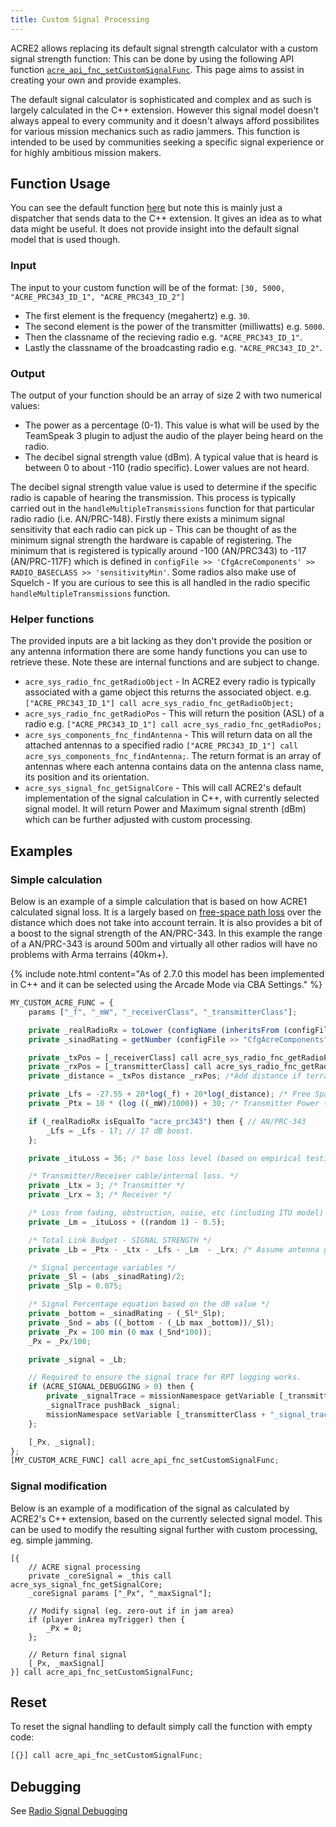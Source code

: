 ```yaml
---
title: Custom Signal Processing
---
```


ACRE2 allows replacing its default signal strength calculator with a custom signal strength function: This can be done by using the following API function [`acre_api_fnc_setCustomSignalFunc`](https://github.com/IDI-Systems/acre2/blob/master/addons/api/fnc_setCustomSignalFunc.sqf). This page aims to assist in creating your own and provide examples.

The default signal calculator is sophisticated and complex and as such is largely calculated in the C++ extension. However this signal model doesn't always appeal to every community and it doesn't always afford possibilites for various mission mechanics such as radio jammers. This function is intended to be used by communities seeking a specific signal experience or for highly ambitious mission makers.


## Function Usage

You can see the default function [here](https://github.com/IDI-Systems/acre2/blob/master/addons/sys_signal/fnc_getSignal.sqf) but note this is mainly just a dispatcher that sends data to the C++ extension. It gives an idea as to what data might be useful. It does not provide insight into the default signal model that is used though.

### Input

The input to your custom function will be of the format: `[30, 5000, "ACRE_PRC343_ID_1", "ACRE_PRC343_ID_2"]`
- The first element is the frequency (megahertz) e.g. `30`.
- The second element is the power of the transmitter (milliwatts) e.g. `5000`.
- Then the classname of the recieving radio e.g. `"ACRE_PRC343_ID_1"`.
- Lastly the classname of the broadcasting radio e.g. `"ACRE_PRC343_ID_2"`.

### Output

The output of your function should be an array of size 2 with two numerical values:
- The power as a percentage (0-1). This value is what will be used by the TeamSpeak 3 plugin to adjust the audio of the player being heard on the radio.
- The decibel signal strength value (dBm). A typical value that is heard is between 0 to about -110 (radio specific). Lower values are not heard.

The decibel signal strength value value is used to determine if the specific radio is capable of hearing the transmission. This process is typically carried out in the `handleMultipleTransmissions` function for that particular radio radio (i.e. AN/PRC-148). Firstly there exists a minimum signal sensitivity that each radio can pick up - This can be thought of as the minimum signal strength the hardware is capable of registering. The minimum that is registered is typically around -100 (AN/PRC343) to -117 (AN/PRC-117F) which is defined in `configFile >> 'CfgAcreComponents' >> RADIO_BASECLASS >> 'sensitivityMin'`. Some radios also make use of Squelch - If you are curious to see this is all handled in the radio specific `handleMultipleTransmissions` function.

### Helper functions

The provided inputs are a bit lacking as they don't provide the position or any antenna information there are some handy functions you can use to retrieve these. Note these are internal functions and are subject to change.

- `acre_sys_radio_fnc_getRadioObject` - In ACRE2 every radio is typically associated with a game object this returns the associated object. e.g. `["ACRE_PRC343_ID_1"] call acre_sys_radio_fnc_getRadioObject;`
- `acre_sys_radio_fnc_getRadioPos` - This will return the position (ASL) of a radio e.g. `["ACRE_PRC343_ID_1"] call acre_sys_radio_fnc_getRadioPos;`
- `acre_sys_components_fnc_findAntenna` - This will return data on all the attached antennas to a specified radio `["ACRE_PRC343_ID_1"] call acre_sys_components_fnc_findAntenna;`. The return format is an array of antennas where each antenna contains data on the antenna class name, its position and its orientation.
- `acre_sys_signal_fnc_getSignalCore` - This will call ACRE2's default implementation of the signal calculation in C++, with currently selected signal model. It will return Power and Maximum signal strenth (dBm) which can be further adjusted with custom processing.


## Examples

### Simple calculation

Below is an example of a simple calculation that is based on how ACRE1 calculated signal loss. It is a largely based on [free-space path loss](https://en.wikipedia.org/wiki/Free-space_path_loss) over the distance which does not take into account terrain. It is also provides a bit of a boost to the signal strength of the AN/PRC-343. In this example the range of a AN/PRC-343 is around 500m and virtually all other radios will have no problems with Arma terrains (40km+).

{% include note.html content="As of 2.7.0 this model has been implemented in C++ and it can be selected using the Arcade Mode via CBA Settings." %}

```js
MY_CUSTOM_ACRE_FUNC = {
    params ["_f", "_mW", "_receiverClass", "_transmitterClass"];

    private _realRadioRx = toLower (configName (inheritsFrom (configFile >> "CfgWeapons" >> _receiverClass)));
    private _sinadRating = getNumber (configFile >> "CfgAcreComponents" >> _realRadioRx >> "sinadRating");

    private _txPos = [_receiverClass] call acre_sys_radio_fnc_getRadioPos;
    private _rxPos = [_transmitterClass] call acre_sys_radio_fnc_getRadioPos;
    private _distance = _txPos distance _rxPos; /*Add distance if terrain in the way */

    private _Lfs = -27.55 + 20*log(_f) + 20*log(_distance); /* Free Space Path Loss model */
    private _Ptx = 10 * (log ((_mW)/1000)) + 30; /* Transmitter Power (mW to dBm) */

    if (_realRadioRx isEqualTo "acre_prc343") then { // AN/PRC-343
        _Lfs = _Lfs - 17; // 17 dB boost.
    };

    private _ituLoss = 36; /* base loss level (based on empirical testing...) */

    /* Transmitter/Receiver cable/internal loss. */
    private _Ltx = 3; /* Transmitter */
    private _Lrx = 3; /* Receiver */

    /* Loss from fading, obstruction, noise, etc (including ITU model) */
    private _Lm = _ituLoss + ((random 1) - 0.5);

    /* Total Link Budget - SIGNAL STRENGTH */
    private _Lb = _Ptx - _Ltx - _Lfs - _Lm  - _Lrx; /* Assume antenna gain is 0 for both*/

    /* Signal percentage variables */
    private _Sl = (abs _sinadRating)/2;
    private _Slp = 0.075;

    /* Signal Percentage equation based on the dB value */
    private _bottom = _sinadRating - (_Sl*_Slp);
    private _Snd = abs ((_bottom - (_Lb max _bottom))/_Sl);
    private _Px = 100 min (0 max (_Snd*100));
    _Px = _Px/100;

    private _signal = _Lb;

    // Required to ensure the signal trace for RPT logging works.
    if (ACRE_SIGNAL_DEBUGGING > 0) then {
        private _signalTrace = missionNamespace getVariable [_transmitterClass + "_signal_trace", []];
        _signalTrace pushBack _signal;
        missionNamespace setVariable [_transmitterClass + "_signal_trace", _signalTrace];
    };

    [_Px, _signal];
};
[MY_CUSTOM_ACRE_FUNC] call acre_api_fnc_setCustomSignalFunc;
```

### Signal modification

Below is an example of a modification of the signal as calculated by ACRE2's C++ extension, based on the currently selected signal model. This can be used to modify the resulting signal further with custom processing, eg. simple jamming.

```sqf
[{
    // ACRE signal processing
    private _coreSignal = _this call acre_sys_signal_fnc_getSignalCore;
    _coreSignal params ["_Px", "_maxSignal"];

    // Modify signal (eg. zero-out if in jam area)
    if (player inArea myTrigger) then {
        _Px = 0;
    };

    // Return final signal
    [_Px, _maxSignal]
}] call acre_api_fnc_setCustomSignalFunc;
```


## Reset

To reset the signal handling to default simply call the function with empty code:

```js
[{}] call acre_api_fnc_setCustomSignalFunc;
```


## Debugging

See [Radio Signal Debugging](radio-signal-debugging)

